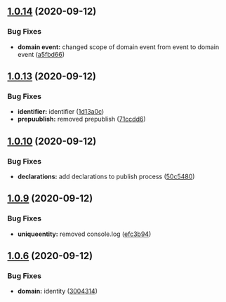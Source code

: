 ## [1.0.14](https://github.com/schreckworks/schreck.works.ddd.core/compare/1.0.13...1.0.14) (2020-09-12)


### Bug Fixes

* **domain event:** changed scope of domain event from event to domain event ([a5fbd66](https://github.com/schreckworks/schreck.works.ddd.core/commit/a5fbd660aee8588296b1436fa69ef7bbbe58ea8c))



## [1.0.13](https://github.com/schreckworks/schreck.works.ddd.core/compare/1.0.10...1.0.13) (2020-09-12)


### Bug Fixes

* **identifier:** identifier ([1d13a0c](https://github.com/schreckworks/schreck.works.ddd.core/commit/1d13a0ca1fde18b8272c3659476989ad116ee2af))
* **prepuublish:** removed prepublish ([71ccdd6](https://github.com/schreckworks/schreck.works.ddd.core/commit/71ccdd6ca2bca518d7baf8fa76cd7fb7ad2812cc))



## [1.0.10](https://github.com/schreckworks/schreck.works.ddd.core/compare/1.0.9...1.0.10) (2020-09-12)


### Bug Fixes

* **declarations:** add declarations to publish process ([50c5480](https://github.com/schreckworks/schreck.works.ddd.core/commit/50c5480ed2c523d5b7b97990e00926cdc2677baa))



## [1.0.9](https://github.com/schreckworks/schreck.works.ddd.core/compare/1.0.6...1.0.9) (2020-09-12)


### Bug Fixes

* **uniqueentity:** removed console.log ([efc3b94](https://github.com/schreckworks/schreck.works.ddd.core/commit/efc3b94dcec64712c23f40f9dcc383ae9547c151))



## [1.0.6](https://github.com/schreckworks/schreck.works.ddd.core/compare/1.0.3...1.0.6) (2020-09-12)


### Bug Fixes

* **domain:** identity ([3004314](https://github.com/schreckworks/schreck.works.ddd.core/commit/30043143debc5dcb8965a9fbd602d138916acaa4))




